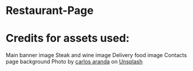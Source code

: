# Restaurant-Page


<h1>Credits for assets used:</h1>
<a src="https://unsplash.com/photos/1Shk_PkNkNw?utm_source=unsplash&utm_medium=referral&utm_content=creditShareLink">Main banner image </a>
<a src="https://unsplash.com/photos/GzPWhY68g5M?utm_source=unsplash&utm_medium=referral&utm_content=creditShareLink">Steak and wine image</a>
<a src="https://unsplash.com/photos/DQ_17uY9fjw?utm_source=unsplash&utm_medium=referral&utm_content=creditShareLink">Delivery food image</a>
<a src="https://unsplash.com/photos/UTw3j_aoIKM?utm_source=unsplash&utm_medium=referral&utm_content=creditShareLink">Contacts page background</a>
Photo by <a href="https://unsplash.com/@carlosaranda?utm_source=unsplash&utm_medium=referral&utm_content=creditCopyText">carlos aranda</a> on <a href="https://unsplash.com/s/photos/restaurant?utm_source=unsplash&utm_medium=referral&utm_content=creditCopyText">Unsplash</a>
  